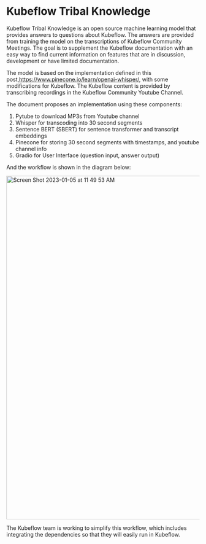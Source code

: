 # Kubeflow Tribal Knowledge

Kubeflow Tribal Knowledge is an open source machine learning model that provides answers to questions about Kubeflow. The answers are provided from training the model on the transcriptions of Kubeflow Community Meetings. The goal is to supplement the Kubeflow documentation with an easy way to find current information on features that are in discussion, development or have limited documentation.

The model is based on the implementation defined in this post,https://www.pinecone.io/learn/openai-whisper/, with some modifications for Kubeflow.  The Kubeflow content is provided by transcribing recordings in the Kubeflow Community Youtube Channel.

The document proposes an implementation using these components:
1) Pytube to download MP3s from Youtube channel
2) Whisper for transcoding into 30 second segments
3) Sentence BERT (SBERT) for sentence transformer and transcript embeddings
4) Pinecone for storing 30 second segments with timestamps, and youtube channel info
5) Gradio for User Interface (question input, answer output)

And the workflow is shown in the diagram below:

<img width="895" alt="Screen Shot 2023-01-05 at 11 49 53 AM" src="https://user-images.githubusercontent.com/10553232/210847149-ad9d2172-bcb1-4d81-a5d6-8ce2814066e0.png">


The Kubeflow team is working to simplify this workflow, which includes integrating the dependencies so that they will easily run in Kubeflow.
